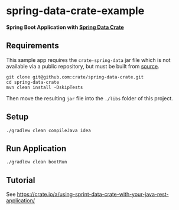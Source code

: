 # spring-data-crate-example

**Spring Boot Application with [Spring Data Crate](https://github.com/KPTechnologyLab/spring-data-crate)**

## Requirements

This sample app requires the `crate-spring-data` jar file which is not available
via a public repository, but must be built from
[source](https://github.com/crate/spring-data-crate).

```console
git clone git@github.com:crate/spring-data-crate.git
cd spring-data-crate
mvn clean install -DskipTests
```

Then move the resulting `jar` file into the `./libs` folder of this project.

## Setup

```console
./gradlew clean compileJava idea
```

## Run Application

```console
./gradlew clean bootRun
```

## Tutorial

See https://crate.io/a/using-sprint-data-crate-with-your-java-rest-application/
